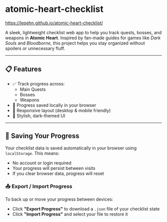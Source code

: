 # atomic-heart-checklist
https://lepehn.github.io/atomic-heart-checklist/

A sleek, lightweight checklist web app to help you track quests, bosses, and weapons in **Atomic Heart**. Inspired by fan-made guides for games like *Dark Souls* and *Bloodborne*, this project helps you stay organized without spoilers or unnecessary fluff.

---

## 📋 Features

- ✅ Track progress across:
  - Main Quests
  - Bosses
  - Weapons
- 💾 Progress saved locally in your browser
- 📱 Responsive layout (desktop & mobile friendly)
- 🖤 Stylish, dark-themed UI

---

## 💾 Saving Your Progress

Your checklist data is saved automatically in your browser using `localStorage`. This means:

- No account or login required
- Your progress will persist between visits
- If you clear browser data, progress will reset

### 📤 Export / Import Progress

To back up or move your progress between devices:

- Click **"Export Progress"** to download a `.json` file of your checklist state
- Click **"Import Progress"** and select your file to restore it
